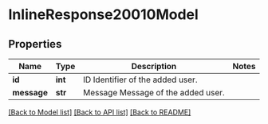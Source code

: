 # InlineResponse20010Model

## Properties
Name | Type | Description | Notes
------------ | ------------- | ------------- | -------------
**id** | **int** | ID Identifier of the added user. | 
**message** | **str** | Message Message of the added user. | 

[[Back to Model list]](../README.md#documentation-for-models) [[Back to API list]](../README.md#documentation-for-api-endpoints) [[Back to README]](../README.md)


